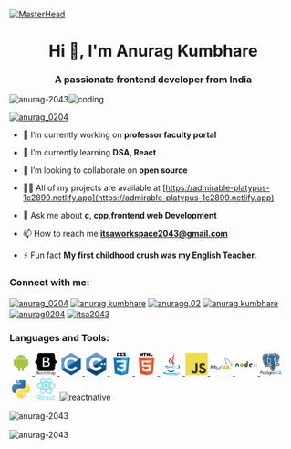 [![MasterHead](https://mir-s3-cdn-cf.behance.net/project_modules/1400/6c0f9b95746151.5e9ecde69599e.gif)](https://admirable-platypus-1c2899.netlify.app)
<h1 align="center">Hi 👋, I'm Anurag Kumbhare</h1>
<h3 align="center">A passionate frontend developer from India</h3>
<img align="right" alt="coding" width="400" src="https://media.tenor.com/YNqsJbmb_yMAAAAd/coding.gif"

<p align="left"> <img src="https://komarev.com/ghpvc/?username=anurag-2043&label=Profile%20views&color=0e75b6&style=flat" alt="anurag-2043" /> </p>

<p align="left"> <a href="https://twitter.com/anurag_0204" target="blank"><img src="https://img.shields.io/twitter/follow/anurag_0204?logo=twitter&style=for-the-badge" alt="anurag_0204" /></a> </p>

- 🔭 I’m currently working on **professor faculty portal**

- 🌱 I’m currently learning **DSA, React**

- 👯 I’m looking to collaborate on **open source**

- 👨‍💻 All of my projects are available at [https://admirable-platypus-1c2899.netlify.app](https://admirable-platypus-1c2899.netlify.app)

- 💬 Ask me about **c, cpp,frontend web Development**

- 📫 How to reach me **itsaworkspace2043@gmail.com**

- ⚡ Fun fact **My first childhood crush was my English Teacher.**

<h3 align="left">Connect with me:</h3>
<p align="left">
<a href="https://twitter.com/0204Anurag" target="blank"><img align="center" src="https://raw.githubusercontent.com/rahuldkjain/github-profile-readme-generator/master/src/images/icons/Social/twitter.svg" alt="anurag_0204" height="30" width="40" /></a>
<a href="https://linkedin.com/in/anurag kumbhare" target="blank"><img align="center" src="https://raw.githubusercontent.com/rahuldkjain/github-profile-readme-generator/master/src/images/icons/Social/linked-in-alt.svg" alt="anurag kumbhare" height="30" width="40" /></a>
<a href="https://instagram.com/anuragg.02" target="blank"><img align="center" src="https://raw.githubusercontent.com/rahuldkjain/github-profile-readme-generator/master/src/images/icons/Social/instagram.svg" alt="anuragg.02" height="30" width="40" /></a>
<a href="https://www.youtube.com/c/anuragkumbhare8196" target="blank"><img align="center" src="https://raw.githubusercontent.com/rahuldkjain/github-profile-readme-generator/master/src/images/icons/Social/youtube.svg" alt="anurag kumbhare" height="30" width="40" /></a>
<a href="https://www.codechef.com/users/anurag0204" target="blank"><img align="center" src="https://cdn.jsdelivr.net/npm/simple-icons@3.1.0/icons/codechef.svg" alt="anurag0204" height="30" width="40" /></a>
<a href="https://www.hackerrank.com/itsa2043" target="blank"><img align="center" src="https://raw.githubusercontent.com/rahuldkjain/github-profile-readme-generator/master/src/images/icons/Social/hackerrank.svg" alt="itsa2043" height="30" width="40" /></a>
</p>

<h3 align="left">Languages and Tools:</h3>
<p align="left"> <a href="https://developer.android.com" target="_blank" rel="noreferrer"> <img src="https://raw.githubusercontent.com/devicons/devicon/master/icons/android/android-original-wordmark.svg" alt="android" width="40" height="40"/> </a> <a href="https://getbootstrap.com" target="_blank" rel="noreferrer"> <img src="https://raw.githubusercontent.com/devicons/devicon/master/icons/bootstrap/bootstrap-plain-wordmark.svg" alt="bootstrap" width="40" height="40"/> </a> <a href="https://www.cprogramming.com/" target="_blank" rel="noreferrer"> <img src="https://raw.githubusercontent.com/devicons/devicon/master/icons/c/c-original.svg" alt="c" width="40" height="40"/> </a> <a href="https://www.w3schools.com/cpp/" target="_blank" rel="noreferrer"> <img src="https://raw.githubusercontent.com/devicons/devicon/master/icons/cplusplus/cplusplus-original.svg" alt="cplusplus" width="40" height="40"/> </a> <a href="https://www.w3schools.com/css/" target="_blank" rel="noreferrer"> <img src="https://raw.githubusercontent.com/devicons/devicon/master/icons/css3/css3-original-wordmark.svg" alt="css3" width="40" height="40"/> </a> <a href="https://www.w3.org/html/" target="_blank" rel="noreferrer"> <img src="https://raw.githubusercontent.com/devicons/devicon/master/icons/html5/html5-original-wordmark.svg" alt="html5" width="40" height="40"/> </a> <a href="https://www.java.com" target="_blank" rel="noreferrer"> <img src="https://raw.githubusercontent.com/devicons/devicon/master/icons/java/java-original.svg" alt="java" width="40" height="40"/> </a> <a href="https://developer.mozilla.org/en-US/docs/Web/JavaScript" target="_blank" rel="noreferrer"> <img src="https://raw.githubusercontent.com/devicons/devicon/master/icons/javascript/javascript-original.svg" alt="javascript" width="40" height="40"/> </a> <a href="https://www.mysql.com/" target="_blank" rel="noreferrer"> <img src="https://raw.githubusercontent.com/devicons/devicon/master/icons/mysql/mysql-original-wordmark.svg" alt="mysql" width="40" height="40"/> </a> <a href="https://nodejs.org" target="_blank" rel="noreferrer"> <img src="https://raw.githubusercontent.com/devicons/devicon/master/icons/nodejs/nodejs-original-wordmark.svg" alt="nodejs" width="40" height="40"/> </a> <a href="https://www.postgresql.org" target="_blank" rel="noreferrer"> <img src="https://raw.githubusercontent.com/devicons/devicon/master/icons/postgresql/postgresql-original-wordmark.svg" alt="postgresql" width="40" height="40"/> </a> <a href="https://www.python.org" target="_blank" rel="noreferrer"> <img src="https://raw.githubusercontent.com/devicons/devicon/master/icons/python/python-original.svg" alt="python" width="40" height="40"/> </a> <a href="https://reactjs.org/" target="_blank" rel="noreferrer"> <img src="https://raw.githubusercontent.com/devicons/devicon/master/icons/react/react-original-wordmark.svg" alt="react" width="40" height="40"/> </a> <a href="https://reactnative.dev/" target="_blank" rel="noreferrer"> <img src="https://reactnative.dev/img/header_logo.svg" alt="reactnative" width="40" height="40"/> </a> </p>

<p><img align="center" src="https://github-readme-stats.vercel.app/api/top-langs?username=anurag-2043&show_icons=true&locale=en&layout=compact" alt="anurag-2043" /></p>

<p><img align="center" src="https://github-readme-streak-stats.herokuapp.com/?user=anurag-2043&" alt="anurag-2043" /></p>
